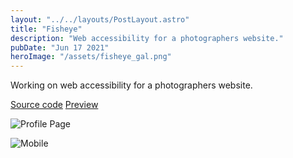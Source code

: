 ```yaml
---
layout: "../../layouts/PostLayout.astro"
title: "Fisheye"
description: "Web accessibility for a photographers website."
pubDate: "Jun 17 2021"
heroImage: "/assets/fisheye_gal.png"
---
```


Working on web accessibility for a photographers website.

[Source code](https://github.com/evafriana/EvaAfriana_6_17062021)
[Preview](href="https://evafriana.github.io/EvaAfriana_6_17062021/index.html)

![Profile Page](/assets/fisheye_profile.png)

![Mobile](/assets/fisheye_mob.png)
